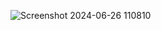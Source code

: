 ![Screenshot 2024-06-26 110810](https://github.com/Manabe0304/PRF192-SU24/assets/145574399/0d01fcd1-498d-459a-94cc-2781668b4169)
